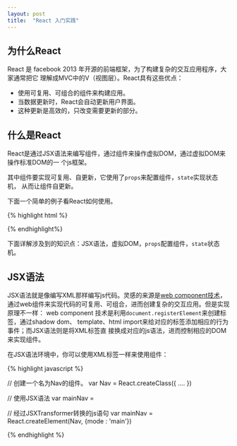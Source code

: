```yaml
---
layout: post
title:  "React 入门实践"
---
```


## 为什么React

React 是 facebook 2013 年开源的前端框架，为了构建复杂的交互应用程序，大家通常把它
理解成MVC中的V（视图层）。React具有这些优点：

- 使用可复用、可组合的组件来构建应用。
- 当数据更新时，React会自动更新用户界面。
- 这种更新是高效的，只改变需要更新的部分。

## 什么是React

React是通过JSX语法来编写组件，通过组件来操作虚拟DOM，通过虚拟DOM来操作标准DOM的一
个js框架。

其中组件要实现可复用、自更新，它使用了``props``来配置组件，``state``实现状态机，
从而让组件自更新。

下面一个简单的例子看React如何使用。

{% highlight html %}

  <!-- 引用React,和将JSX语法转换成标准js的JSXTransformer -->
  <script src="js/react.js"></script>
  <script src="js/JSXTransformer.js"></script>

  <div id="example"></div>

  <script type="text/jsx">
    // 通过script[type=text/jsx]标签可书写JSX语法的语句。

    // 定义一个名为 Avatar 的组件，用于显示用户头像。
    // 用户使用的使用只要配置头像图片和用户姓名可以重复使用。
    var Avatar = React.createClass({
      // 渲染组件对应的html结构。
      render : function(){
        return (
          <div className="avatar">
            <img src={this.props.src} alt={this.props.name}>
            <h3>{this.props.name}</h3>
          </div>
        );
      }
    });

    // 使用组件，插入到指定dom中，并且为组件配置属性 src 和 name，在组件内部可以通
    // 过 this.props 对象访问对应的配置属性。
    React.render(<Avatar src="images/avatar.png" name="John" />, document.getElementById('wrapper'));
  </script>

{% endhighlight%}

下面详解涉及到的知识点：JSX语法，虚拟DOM，``props``配置组件，``state``状态机。


## JSX语法

JSX语法就是像编写XML那样编写js代码。灵感的来源是[web component技术](/2015/07/16/web-component.html)，
通过web组件来实现代码的可复用、可组合，进而创建复杂的交互应用。但是实现原理不一样：
web component 技术是利用``document.registerElement``来创建标签，通过shadow dom、
template、html import来给对应的标签添加相应的行为事件；而JSX语法则是将XML标签直
接换成对应的js语法，进而控制相应的DOM来实现组件。

在JSX语法环境中，你可以使用XML标签一样来使用组件：

{% highlight javascript %}

  // 创建一个名为Nav的组件。
  var Nav = React.createClass({ .... })

  // 使用JSX语法
  var mainNav = <Nav mode="main" />

  // 经过JSXTransformer转换的js语句
  var mainNav = React.createElement(Nav, {mode : 'main'})

{% endhighlight %}
